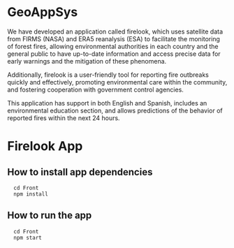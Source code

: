 # GeoAppSys

We have developed an application called firelook, which uses satellite data from FIRMS (NASA) and ERA5 reanalysis (ESA) to facilitate the monitoring of forest fires, allowing environmental authorities in each country and the general public to have up-to-date information and access precise data for early warnings and the mitigation of these phenomena.

Additionally, firelook is a user-friendly tool for reporting fire outbreaks quickly and effectively, promoting environmental care within the community, and fostering cooperation with government control agencies.

This application has support in both English and Spanish, includes an environmental education section, and allows predictions of the behavior of reported fires within the next 24 hours.

# Firelook App

## How to install app dependencies

```{bash}
  cd Front
  npm install
```

## How to run the app

```{bash}
  cd Front
  npm start
```
